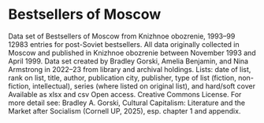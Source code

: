 # Bestsellers of Moscow
Data set of Bestsellers of Moscow from Knizhnoe obozrenie, 1993–99
12983 entries for post-Soviet bestsellers. 
All data originally collected in Moscow and published in Knizhnoe obozrenie between November 1993 and April 1999.
Data set created by Bradley Gorski, Amelia Benjamin, and Nina Armstrong in 2022–23 from library and archival holdings.
Lists: date of list, rank on list, title, author, publication city, publisher, type of list (fiction, non-fiction, intellectual), series (where listed on original list), and hard/soft cover
Available as xlsx and csv
Open access. Creative Commons License.
For more detail see:
Bradley A. Gorski, Cultural Capitalism: Literature and the Market after Socialism (Cornell UP, 2025), esp. chapter 1 and appendix.

